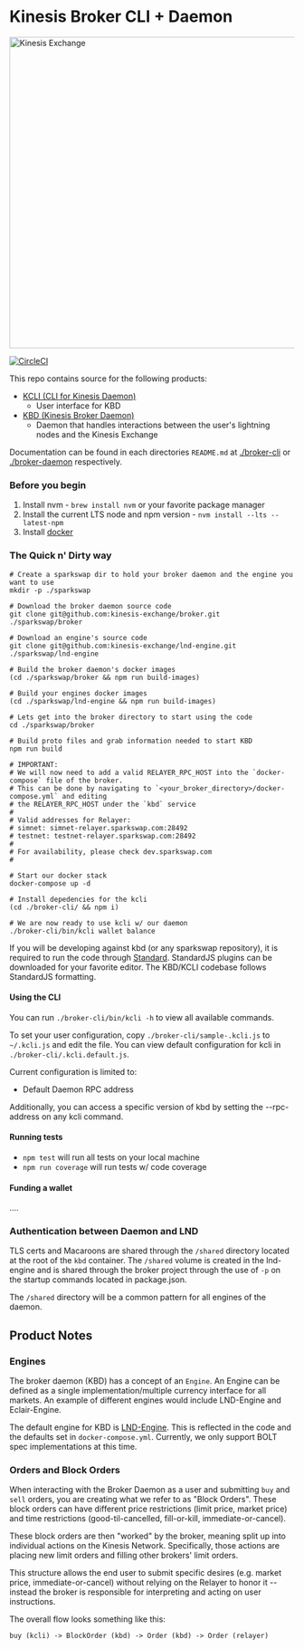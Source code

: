 # Kinesis Broker CLI + Daemon

<img src="https://kines.is/logo.png" alt="Kinesis Exchange" width="550">

[![CircleCI](https://circleci.com/gh/kinesis-exchange/broker.svg?style=svg&circle-token=11fe800209ce8a6839b3c071f8f61ee8a345b026)](https://circleci.com/gh/kinesis-exchange/broker)

This repo contains source for the following products:

- [KCLI (CLI for Kinesis Daemon)](./broker-cli)
    - User interface for KBD
- [KBD (Kinesis Broker Daemon)](./broker-daemon)
    - Daemon that handles interactions between the user's lightning nodes and the Kinesis Exchange

Documentation can be found in each directories `README.md` at [./broker-cli](./broker-cli) or [./broker-daemon](./broker-daemon) respectively.

### Before you begin

1. Install nvm - `brew install nvm` or your favorite package manager
2. Install the current LTS node and npm version - `nvm install --lts --latest-npm`
3. Install [docker](https://docs.docker.com/install/)

### The Quick n' Dirty way

```
# Create a sparkswap dir to hold your broker daemon and the engine you want to use
mkdir -p ./sparkswap

# Download the broker daemon source code
git clone git@github.com:kinesis-exchange/broker.git ./sparkswap/broker

# Download an engine's source code
git clone git@github.com:kinesis-exchange/lnd-engine.git ./sparkswap/lnd-engine

# Build the broker daemon's docker images
(cd ./sparkswap/broker && npm run build-images)

# Build your engines docker images
(cd ./sparkswap/lnd-engine && npm run build-images)

# Lets get into the broker directory to start using the code
cd ./sparkswap/broker

# Build proto files and grab information needed to start KBD
npm run build

# IMPORTANT:
# We will now need to add a valid RELAYER_RPC_HOST into the `docker-compose` file of the broker.
# This can be done by navigating to `<your_broker_directory>/docker-compose.yml` and editing
# the RELAYER_RPC_HOST under the `kbd` service
#
# Valid addresses for Relayer:
# simnet: simnet-relayer.sparkswap.com:28492
# testnet: testnet-relayer.sparkswap.com:28492
#
# For availability, please check dev.sparkswap.com
#

# Start our docker stack
docker-compose up -d

# Install depedencies for the kcli
(cd ./broker-cli/ && npm i)

# We are now ready to use kcli w/ our daemon
./broker-cli/bin/kcli wallet balance
```

If you will be developing against kbd (or any sparkswap repository), it is required to run the code through [Standard](https://standardjs.com/). StandardJS plugins can be downloaded for your favorite editor. The KBD/KCLI codebase follows StandardJS formatting.

#### Using the CLI

You can run `./broker-cli/bin/kcli -h` to view all available commands.

To set your user configuration, copy `./broker-cli/sample-.kcli.js` to `~/.kcli.js` and edit the file.
You can view default configuration for kcli in `./broker-cli/.kcli.default.js`.

Current configuration is limited to:
- Default Daemon RPC address

Additionally, you can access a specific version of kbd by setting the --rpc-address on any kcli command.

#### Running tests

- `npm test` will run all tests on your local machine
- `npm run coverage` will run tests w/ code coverage

#### Funding a wallet

....

### Authentication between Daemon and LND

TLS certs and Macaroons are shared through the `/shared` directory located at the root of the `kbd` container. The `/shared` volume is created in the lnd-engine and is shared through the broker project through the use of `-p` on the startup commands located in package.json.

The `/shared` directory will be a common pattern for all engines of the daemon.

## Product Notes

### Engines

The broker daemon (KBD) has a concept of an `Engine`. An Engine can be defined as a single implementation/multiple currency interface for all markets. An example of different engines would include LND-Engine and Eclair-Engine.

The default engine for KBD is [LND-Engine](https://github.com/kinesis-exchange/lnd-engine). This is reflected in the code and the defaults set in `docker-compose.yml`. Currently, we only support BOLT spec implementations at this time.

### Orders and Block Orders

When interacting with the Broker Daemon as a user and submitting `buy` and `sell` orders, you are creating what we refer to as "Block Orders". These block orders can have different price restrictions (limit price, market price) and time restrictions (good-til-cancelled, fill-or-kill, immediate-or-cancel).

These block orders are then "worked" by the broker, meaning split up into individual actions on the Kinesis Network. Specifically, those actions are placing new limit orders and filling other brokers' limit orders.

This structure allows the end user to submit specific desires (e.g. market price, immediate-or-cancel) without relying on the Relayer to honor it -- instead the broker is responsible for interpreting and acting on user instructions.

The overall flow looks something like this:

`buy (kcli) -> BlockOrder (kbd) -> Order (kbd) -> Order (relayer)`
